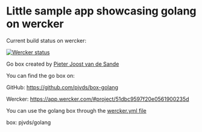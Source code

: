 # Little sample app showcasing golang on wercker

Current build status on wercker:

[![Wercker status](https://app.wercker.com/status/91c291356b4383d2f7fe3df71fe99314/m)](https://app.wercker.com/project/bykey/91c291356b4383d2f7fe3df71fe99314)

Go box created by [Pieter Joost van de Sande](https://app.wercker.com/#pjvds)

You can find the go box on:

GitHub:
https://github.com/pjvds/box-golang

Wercker:
https://app.wercker.com/#project/51dbc9597f20e0561900235d

You can use the golang box through the [wercker.yml file](http://devcenter.wercker.com/articles/werckeryml/)

box: pjvds/golang